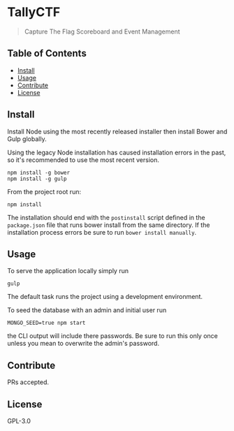 # TallyCTF

>  Capture The Flag Scoreboard and Event Management

## Table of Contents

- [Install](#install)
- [Usage](#usage)
- [Contribute](#contribute)
- [License](#license)

## Install
Install Node using the most recently released installer then install Bower and Gulp globally.

Using the legacy Node installation has caused installation errors in the past, so it's recommended to use the most recent version.
```
npm install -g bower
npm install -g gulp
```

From the project root run:
```
npm install
```
The installation should end with the `postinstall` script defined in the `package.json` file that runs bower install from the same directory.
If the installation process errors be sure to run `bower install manually`.

## Usage

To serve the application locally simply run
```
gulp
```
The default task runs the project using a development environment.

To seed the database with an admin and initial user run
```
MONGO_SEED=true npm start
```
the CLI output will include there passwords. Be sure to run this only once unless you mean to overwrite the admin's password.

## Contribute

PRs accepted.

## License

GPL-3.0
